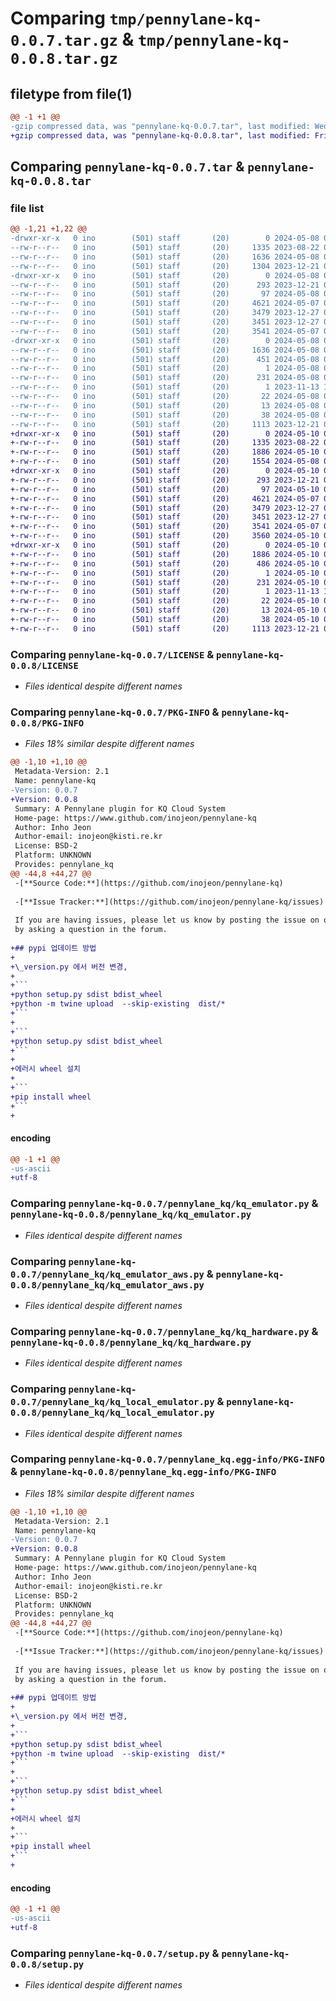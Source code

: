 # Comparing `tmp/pennylane-kq-0.0.7.tar.gz` & `tmp/pennylane-kq-0.0.8.tar.gz`

## filetype from file(1)

```diff
@@ -1 +1 @@
-gzip compressed data, was "pennylane-kq-0.0.7.tar", last modified: Wed May  8 01:00:03 2024, max compression
+gzip compressed data, was "pennylane-kq-0.0.8.tar", last modified: Fri May 10 02:19:02 2024, max compression
```

## Comparing `pennylane-kq-0.0.7.tar` & `pennylane-kq-0.0.8.tar`

### file list

```diff
@@ -1,21 +1,22 @@
-drwxr-xr-x   0 ino        (501) staff       (20)        0 2024-05-08 01:00:03.172272 pennylane-kq-0.0.7/
--rw-r--r--   0 ino        (501) staff       (20)     1335 2023-08-22 08:26:43.000000 pennylane-kq-0.0.7/LICENSE
--rw-r--r--   0 ino        (501) staff       (20)     1636 2024-05-08 01:00:03.172151 pennylane-kq-0.0.7/PKG-INFO
--rw-r--r--   0 ino        (501) staff       (20)     1304 2023-12-21 01:57:51.000000 pennylane-kq-0.0.7/README.md
-drwxr-xr-x   0 ino        (501) staff       (20)        0 2024-05-08 01:00:03.170864 pennylane-kq-0.0.7/pennylane_kq/
--rw-r--r--   0 ino        (501) staff       (20)      293 2023-12-21 00:35:30.000000 pennylane-kq-0.0.7/pennylane_kq/__init__.py
--rw-r--r--   0 ino        (501) staff       (20)       97 2024-05-08 00:52:08.000000 pennylane-kq-0.0.7/pennylane_kq/_version.py
--rw-r--r--   0 ino        (501) staff       (20)     4621 2024-05-07 08:59:35.000000 pennylane-kq-0.0.7/pennylane_kq/kq_emulator.py
--rw-r--r--   0 ino        (501) staff       (20)     3479 2023-12-27 04:57:04.000000 pennylane-kq-0.0.7/pennylane_kq/kq_emulator_aws.py
--rw-r--r--   0 ino        (501) staff       (20)     3451 2023-12-27 04:56:48.000000 pennylane-kq-0.0.7/pennylane_kq/kq_hardware.py
--rw-r--r--   0 ino        (501) staff       (20)     3541 2024-05-07 08:44:16.000000 pennylane-kq-0.0.7/pennylane_kq/kq_local_emulator.py
-drwxr-xr-x   0 ino        (501) staff       (20)        0 2024-05-08 01:00:03.171984 pennylane-kq-0.0.7/pennylane_kq.egg-info/
--rw-r--r--   0 ino        (501) staff       (20)     1636 2024-05-08 01:00:03.000000 pennylane-kq-0.0.7/pennylane_kq.egg-info/PKG-INFO
--rw-r--r--   0 ino        (501) staff       (20)      451 2024-05-08 01:00:03.000000 pennylane-kq-0.0.7/pennylane_kq.egg-info/SOURCES.txt
--rw-r--r--   0 ino        (501) staff       (20)        1 2024-05-08 01:00:03.000000 pennylane-kq-0.0.7/pennylane_kq.egg-info/dependency_links.txt
--rw-r--r--   0 ino        (501) staff       (20)      231 2024-05-08 01:00:03.000000 pennylane-kq-0.0.7/pennylane_kq.egg-info/entry_points.txt
--rw-r--r--   0 ino        (501) staff       (20)        1 2023-11-13 13:51:28.000000 pennylane-kq-0.0.7/pennylane_kq.egg-info/not-zip-safe
--rw-r--r--   0 ino        (501) staff       (20)       22 2024-05-08 01:00:03.000000 pennylane-kq-0.0.7/pennylane_kq.egg-info/requires.txt
--rw-r--r--   0 ino        (501) staff       (20)       13 2024-05-08 01:00:03.000000 pennylane-kq-0.0.7/pennylane_kq.egg-info/top_level.txt
--rw-r--r--   0 ino        (501) staff       (20)       38 2024-05-08 01:00:03.172317 pennylane-kq-0.0.7/setup.cfg
--rw-r--r--   0 ino        (501) staff       (20)     1113 2023-12-21 01:55:43.000000 pennylane-kq-0.0.7/setup.py
+drwxr-xr-x   0 ino        (501) staff       (20)        0 2024-05-10 02:19:02.487699 pennylane-kq-0.0.8/
+-rw-r--r--   0 ino        (501) staff       (20)     1335 2023-08-22 08:26:43.000000 pennylane-kq-0.0.8/LICENSE
+-rw-r--r--   0 ino        (501) staff       (20)     1886 2024-05-10 02:19:02.487583 pennylane-kq-0.0.8/PKG-INFO
+-rw-r--r--   0 ino        (501) staff       (20)     1554 2024-05-08 01:07:56.000000 pennylane-kq-0.0.8/README.md
+drwxr-xr-x   0 ino        (501) staff       (20)        0 2024-05-10 02:19:02.486222 pennylane-kq-0.0.8/pennylane_kq/
+-rw-r--r--   0 ino        (501) staff       (20)      293 2023-12-21 00:35:30.000000 pennylane-kq-0.0.8/pennylane_kq/__init__.py
+-rw-r--r--   0 ino        (501) staff       (20)       97 2024-05-10 02:18:46.000000 pennylane-kq-0.0.8/pennylane_kq/_version.py
+-rw-r--r--   0 ino        (501) staff       (20)     4621 2024-05-07 08:59:35.000000 pennylane-kq-0.0.8/pennylane_kq/kq_emulator.py
+-rw-r--r--   0 ino        (501) staff       (20)     3479 2023-12-27 04:57:04.000000 pennylane-kq-0.0.8/pennylane_kq/kq_emulator_aws.py
+-rw-r--r--   0 ino        (501) staff       (20)     3451 2023-12-27 04:56:48.000000 pennylane-kq-0.0.8/pennylane_kq/kq_hardware.py
+-rw-r--r--   0 ino        (501) staff       (20)     3541 2024-05-07 08:44:16.000000 pennylane-kq-0.0.8/pennylane_kq/kq_local_emulator.py
+-rw-r--r--   0 ino        (501) staff       (20)     3560 2024-05-10 02:16:32.000000 pennylane-kq-0.0.8/pennylane_kq/kq_remote_emulator.py
+drwxr-xr-x   0 ino        (501) staff       (20)        0 2024-05-10 02:19:02.487412 pennylane-kq-0.0.8/pennylane_kq.egg-info/
+-rw-r--r--   0 ino        (501) staff       (20)     1886 2024-05-10 02:19:02.000000 pennylane-kq-0.0.8/pennylane_kq.egg-info/PKG-INFO
+-rw-r--r--   0 ino        (501) staff       (20)      486 2024-05-10 02:19:02.000000 pennylane-kq-0.0.8/pennylane_kq.egg-info/SOURCES.txt
+-rw-r--r--   0 ino        (501) staff       (20)        1 2024-05-10 02:19:02.000000 pennylane-kq-0.0.8/pennylane_kq.egg-info/dependency_links.txt
+-rw-r--r--   0 ino        (501) staff       (20)      231 2024-05-10 02:19:02.000000 pennylane-kq-0.0.8/pennylane_kq.egg-info/entry_points.txt
+-rw-r--r--   0 ino        (501) staff       (20)        1 2023-11-13 13:51:28.000000 pennylane-kq-0.0.8/pennylane_kq.egg-info/not-zip-safe
+-rw-r--r--   0 ino        (501) staff       (20)       22 2024-05-10 02:19:02.000000 pennylane-kq-0.0.8/pennylane_kq.egg-info/requires.txt
+-rw-r--r--   0 ino        (501) staff       (20)       13 2024-05-10 02:19:02.000000 pennylane-kq-0.0.8/pennylane_kq.egg-info/top_level.txt
+-rw-r--r--   0 ino        (501) staff       (20)       38 2024-05-10 02:19:02.487740 pennylane-kq-0.0.8/setup.cfg
+-rw-r--r--   0 ino        (501) staff       (20)     1113 2023-12-21 01:55:43.000000 pennylane-kq-0.0.8/setup.py
```

### Comparing `pennylane-kq-0.0.7/LICENSE` & `pennylane-kq-0.0.8/LICENSE`

 * *Files identical despite different names*

### Comparing `pennylane-kq-0.0.7/PKG-INFO` & `pennylane-kq-0.0.8/PKG-INFO`

 * *Files 18% similar despite different names*

```diff
@@ -1,10 +1,10 @@
 Metadata-Version: 2.1
 Name: pennylane-kq
-Version: 0.0.7
+Version: 0.0.8
 Summary: A Pennylane plugin for KQ Cloud System
 Home-page: https://www.github.com/inojeon/pennylane-kq
 Author: Inho Jeon
 Author-email: inojeon@kisti.re.kr
 License: BSD-2
 Platform: UNKNOWN
 Provides: pennylane_kq
@@ -44,8 +44,27 @@
 -[**Source Code:**](https://github.com/inojeon/pennylane-kq)
 
 -[**Issue Tracker:**](https://github.com/inojeon/pennylane-kq/issues)
 
 If you are having issues, please let us know by posting the issue on our Github issue tracker, or
 by asking a question in the forum.
 
+## pypi 업데이트 방법
+
+\_version.py 에서 버전 변경,
+
+```
+python setup.py sdist bdist_wheel
+python -m twine upload  --skip-existing  dist/*
+```
+
+```
+python setup.py sdist bdist_wheel
+```
+
+에러시 wheel 설치
+
+```
+pip install wheel
+```
+
```

#### encoding

```diff
@@ -1 +1 @@
-us-ascii
+utf-8
```

### Comparing `pennylane-kq-0.0.7/pennylane_kq/kq_emulator.py` & `pennylane-kq-0.0.8/pennylane_kq/kq_emulator.py`

 * *Files identical despite different names*

### Comparing `pennylane-kq-0.0.7/pennylane_kq/kq_emulator_aws.py` & `pennylane-kq-0.0.8/pennylane_kq/kq_emulator_aws.py`

 * *Files identical despite different names*

### Comparing `pennylane-kq-0.0.7/pennylane_kq/kq_hardware.py` & `pennylane-kq-0.0.8/pennylane_kq/kq_hardware.py`

 * *Files identical despite different names*

### Comparing `pennylane-kq-0.0.7/pennylane_kq/kq_local_emulator.py` & `pennylane-kq-0.0.8/pennylane_kq/kq_local_emulator.py`

 * *Files identical despite different names*

### Comparing `pennylane-kq-0.0.7/pennylane_kq.egg-info/PKG-INFO` & `pennylane-kq-0.0.8/pennylane_kq.egg-info/PKG-INFO`

 * *Files 18% similar despite different names*

```diff
@@ -1,10 +1,10 @@
 Metadata-Version: 2.1
 Name: pennylane-kq
-Version: 0.0.7
+Version: 0.0.8
 Summary: A Pennylane plugin for KQ Cloud System
 Home-page: https://www.github.com/inojeon/pennylane-kq
 Author: Inho Jeon
 Author-email: inojeon@kisti.re.kr
 License: BSD-2
 Platform: UNKNOWN
 Provides: pennylane_kq
@@ -44,8 +44,27 @@
 -[**Source Code:**](https://github.com/inojeon/pennylane-kq)
 
 -[**Issue Tracker:**](https://github.com/inojeon/pennylane-kq/issues)
 
 If you are having issues, please let us know by posting the issue on our Github issue tracker, or
 by asking a question in the forum.
 
+## pypi 업데이트 방법
+
+\_version.py 에서 버전 변경,
+
+```
+python setup.py sdist bdist_wheel
+python -m twine upload  --skip-existing  dist/*
+```
+
+```
+python setup.py sdist bdist_wheel
+```
+
+에러시 wheel 설치
+
+```
+pip install wheel
+```
+
```

#### encoding

```diff
@@ -1 +1 @@
-us-ascii
+utf-8
```

### Comparing `pennylane-kq-0.0.7/setup.py` & `pennylane-kq-0.0.8/setup.py`

 * *Files identical despite different names*

